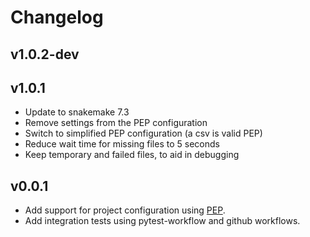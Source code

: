 # Changelog

<!--
Newest changes should be on top.

This document is user facing. Please word the changes in such a way
that users understand how the changes affect the new version.
-->

## v1.0.2-dev

## v1.0.1
+ Update to snakemake 7.3
+ Remove settings from the PEP configuration
+ Switch to simplified PEP configuration (a csv is valid PEP)
+ Reduce wait time for missing files to 5 seconds
+ Keep temporary and failed files, to aid in debugging

## v0.0.1
+ Add support for project configuration using
[PEP](http://pep.databio.org/en/latest/).
+ Add integration tests using pytest-workflow and github workflows.
